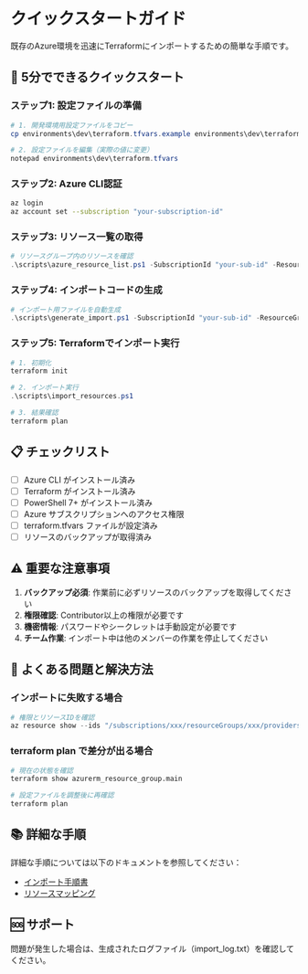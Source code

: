 # クイックスタートガイド

既存のAzure環境を迅速にTerraformにインポートするための簡単な手順です。

## 🚀 5分でできるクイックスタート

### ステップ1: 設定ファイルの準備
```powershell
# 1. 開発環境用設定ファイルをコピー
cp environments\dev\terraform.tfvars.example environments\dev\terraform.tfvars

# 2. 設定ファイルを編集（実際の値に変更）
notepad environments\dev\terraform.tfvars
```

### ステップ2: Azure CLI認証
```bash
az login
az account set --subscription "your-subscription-id"
```

### ステップ3: リソース一覧の取得
```powershell
# リソースグループ内のリソースを確認
.\scripts\azure_resource_list.ps1 -SubscriptionId "your-sub-id" -ResourceGroupName "your-rg-name"
```

### ステップ4: インポートコードの生成
```powershell
# インポート用ファイルを自動生成
.\scripts\generate_import.ps1 -SubscriptionId "your-sub-id" -ResourceGroupName "your-rg-name" -GenerateImportScript -GenerateResourceDefinitions
```

### ステップ5: Terraformでインポート実行
```powershell
# 1. 初期化
terraform init

# 2. インポート実行
.\scripts\import_resources.ps1

# 3. 結果確認
terraform plan
```

## 📋 チェックリスト

- [ ] Azure CLI がインストール済み
- [ ] Terraform がインストール済み  
- [ ] PowerShell 7+ がインストール済み
- [ ] Azure サブスクリプションへのアクセス権限
- [ ] terraform.tfvars ファイルが設定済み
- [ ] リソースのバックアップが取得済み

## ⚠️ 重要な注意事項

1. **バックアップ必須**: 作業前に必ずリソースのバックアップを取得してください
2. **権限確認**: Contributor以上の権限が必要です
3. **機密情報**: パスワードやシークレットは手動設定が必要です
4. **チーム作業**: インポート中は他のメンバーの作業を停止してください

## 🔧 よくある問題と解決方法

### インポートに失敗する場合
```powershell
# 権限とリソースIDを確認
az resource show --ids "/subscriptions/xxx/resourceGroups/xxx/providers/xxx"
```

### terraform plan で差分が出る場合
```bash
# 現在の状態を確認
terraform show azurerm_resource_group.main

# 設定ファイルを調整後に再確認
terraform plan
```

## 📚 詳細な手順

詳細な手順については以下のドキュメントを参照してください：
- [インポート手順書](docs/import_guide.md)
- [リソースマッピング](docs/resource_mapping.md)

## 🆘 サポート

問題が発生した場合は、生成されたログファイル（import_log.txt）を確認してください。

